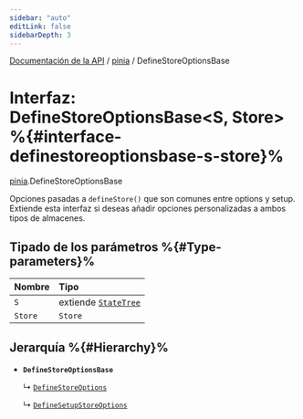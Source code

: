 ```yaml
---
sidebar: "auto"
editLink: false
sidebarDepth: 3
---
```


[Documentación de la API](../index.md) / [pinia](../modules/pinia.md) / DefineStoreOptionsBase

# Interfaz: DefineStoreOptionsBase<S, Store\> %{#interface-definestoreoptionsbase-s-store}%

[pinia](../modules/pinia.md).DefineStoreOptionsBase

Opciones pasadas a `defineStore()` que son comunes entre options y setup. 
Extiende esta interfaz si deseas añadir opciones personalizadas a ambos tipos de almacenes.

## Tipado de los parámetros  %{#Type-parameters}%

| Nombre | Tipo |
| :------ | :------ |
| `S` | extiende [`StateTree`](../modules/pinia.md#statetree) |
| `Store` | `Store` |

## Jerarquía %{#Hierarchy}%

- **`DefineStoreOptionsBase`**

  ↳ [`DefineStoreOptions`](pinia.DefineStoreOptions.md)

  ↳ [`DefineSetupStoreOptions`](pinia.DefineSetupStoreOptions.md)
